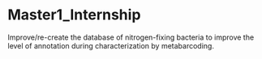# Master1_Internship
Improve/re-create the database of nitrogen-fixing bacteria to improve the level of annotation during characterization by metabarcoding.
